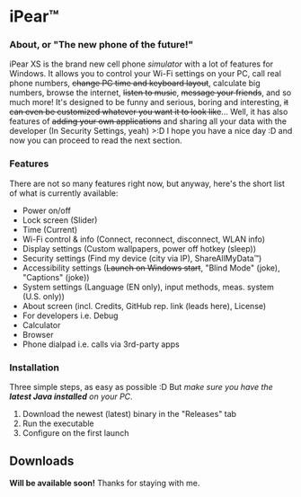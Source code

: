 ﻿# iPear™
### About, or "The new phone of the future!"
iPear XS is the brand new cell phone *simulator* with a lot of features for Windows. It allows you to control your Wi-Fi settings on your PC, call real phone numbers, ~~change PC time and keyboard layout~~, calculate big numbers, browse the internet, ~~listen to music~~, ~~message your friends~~, and so much more! It's designed to be funny and serious, boring and interesting, ~~it can even be customized whatever you want it to look like~~... Well, it has also features of ~~adding your own applications~~ and sharing all your data with the developer (In Security Settings, yeah) >:D I hope you have a nice day :D and now you can proceed to read the next section.

### Features
There are not so many features right now, but anyway, here's the short list of what is currently available:
- Power on/off
- Lock screen (Slider)
- Time (Current)
- Wi-Fi control & info (Connect, reconnect, disconnect, WLAN info)
- Display settings (Custom wallpapers, power off hotkey (sleep))
- Security settings (Find my device (city via IP), ShareAllMyData™)
- Accessibility settings (~~Launch on Windows start~~, "Blind Mode" (joke), "Captions" (joke))
- System settings (Language (EN only), input methods, meas. system (U.S. only))
- About screen (incl. Credits, GitHub rep. link (leads here), License)
- For developers i.e. Debug
- Calculator
- Browser
- Phone dialpad i.e. calls via 3rd-party apps

### Installation
Three simple steps, as easy as possible :D But *make sure you have the **latest Java installed** on your PC*.
1. Download the newest (latest) binary in the "Releases" tab
2. Run the executable
3. Configure on the first launch

## Downloads
**Will be available soon!** Thanks for staying with me.
